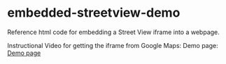 # embedded-streetview-demo
Reference html code for embedding a Street View iframe into a webpage.

Instructional Video for getting the iframe from Google Maps: 
Demo page: <a href="https://storage.googleapis.com/static.lucid.media/demos/embedded-streetview-demo.html">Demo page</a>
